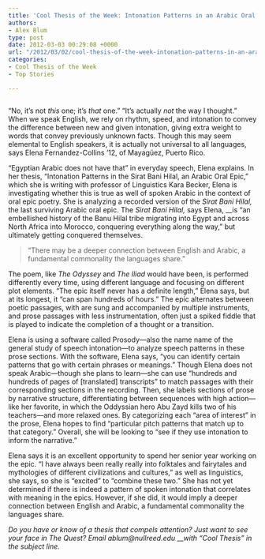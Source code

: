 ```yaml
---
title: 'Cool Thesis of the Week: Intonation Patterns in an Arabic Oral Epic'
authors:
- Alex Blum
type: post
date: 2012-03-03 00:29:08 +0000
url: "/2012/03/02/cool-thesis-of-the-week-intonation-patterns-in-an-arabic-oral-epic/"
categories:
- Cool Thesis of the Week
- Top Stories

---
```

**<a href="http://www.reedquest.org/2012/03/cool-thesis-of-the-week-intonation-patterns-in-an-arabic-oral-epic/img_1150-1/" rel="attachment wp-att-1397"><img class="aligncenter size-full wp-image-1397" title="Cool Thesis" src="https://i1.wp.com/www.reedquest.org/wp-content/uploads/2012/03/IMG_1150-1.png?resize=770%2C430" alt="" data-recalc-dims="1" /></a>**

“No, it&#8217;s not _this_ one; it&#8217;s _that_ one.” “It&#8217;s actually _not_ the way I thought.” When we speak English, we rely on rhythm, speed, and intonation to convey the difference between new and given intonation, giving extra weight to words that convey previously unknown facts. Though this may seem elemental to English speakers, it is actually not universal to all languages, says Elena Fernandez-Collins &#8217;12, of Mayagüez, Puerto Rico.

“Egyptian Arabic does not have that” in everyday speech, Elena explains. In her thesis, “Intonation Patterns in the Sirat Bani Hilal, an Arabic Oral Epic,” which she is writing with professor of Linguistics Kara Becker, Elena is investigating whether this is true as well of spoken Arabic in the context of oral epic poetry. She is analyzing a recorded version of the _Sirat Bani Hilal,_ the last surviving Arabic oral epic. The _Sirat Bani Hilal,_ says Elena, __is “an embellished history of the Banu Hilal tribe migrating into Egypt and across North Africa into Morocco, conquering everything along the way,” but ultimately getting conquered themselves.

> “There may be a deeper connection between English and Arabic, a fundamental commonality the languages share.”

The poem, like _The Odyssey_ and _The Iliad_ would have been, is performed differently every time, using different language and focusing on different plot elements. “The epic itself never has a definite length,” Elena says, but at its longest, it “can span hundreds of hours.” The epic alternates between poetic passages, with are sung and accompanied by multiple instruments, and prose passages with less instrumentation, often just a spiked fiddle that is played to indicate the completion of a thought or a transition.

Elena is using a software called Prosody—also the name name of the general study of speech intonation—to analyze speech patterns in these prose sections. With the software, Elena says, “you can identify certain patterns that go with certain phrases or meanings.” Though Elena does not speak Arabic—though she plans to learn—she can use “hundreds and hundreds of pages of [translated] transcripts” to match passages with their corresponding sections in the recording. Then, she labels sections of prose by narrative structure, differentiating between sequences with high action—like her favorite, in which the Oddyssian hero Abu Zayd kills two of his teachers—and more relaxed ones. By categorizing each “area of interest” in the prose, Elena hopes to find “particular pitch patterns that match up to that category.” Overall, she will be looking to “see if they use intonation to inform the narrative.”

Elena says it is an excellent opportunity to spend her senior year working on the epic. “I have always been really really into folktales and fairytales and mythologies of different civilizations and cultures,” as well as linguistics, she says, so she is “excited” to “combine these two.” She has not yet determined if there is indeed a pattern of spoken intonation that correlates with meaning in the epics. However, if she did, it would imply a deeper connection between English and Arabic, a fundamental commonality the languages share.

 _Do you have or know of a thesis that compels attention? Just want to see your face in The Quest? Email &#x61;&#x62;&#x6c;&#x75;&#x6d;&#x40;<span class="oe_displaynone">null</span>&#x72;&#x65;&#x65;&#x64;&#x2e;&#x65;&#x64;&#x75;_ ___with “Cool Thesis” in the subject line._